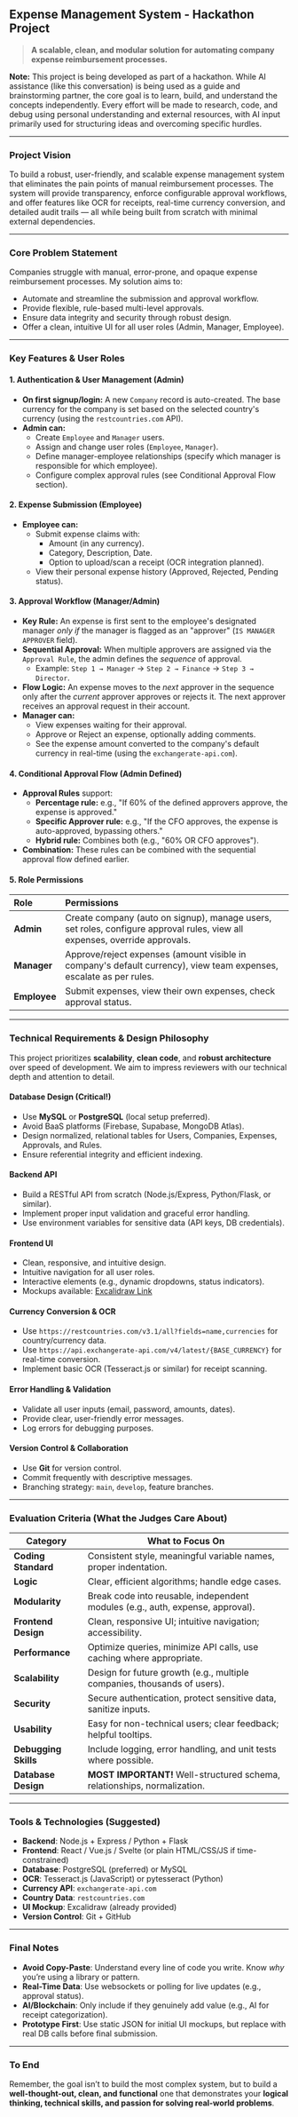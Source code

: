 ## **Expense Management System - Hackathon Project**

> **A scalable, clean, and modular solution for automating company expense reimbursement processes.**

**Note:** This project is being developed as part of a hackathon. While AI assistance (like this conversation) is being used as a guide and brainstorming partner, the core goal is to learn, build, and understand the concepts independently. Every effort will be made to research, code, and debug using personal understanding and external resources, with AI input primarily used for structuring ideas and overcoming specific hurdles.

---

### **Project Vision**

To build a robust, user-friendly, and scalable expense management system that eliminates the pain points of manual reimbursement processes. The system will provide transparency, enforce configurable approval workflows, and offer features like OCR for receipts, real-time currency conversion, and detailed audit trails — all while being built from scratch with minimal external dependencies.

---

### **Core Problem Statement**

Companies struggle with manual, error-prone, and opaque expense reimbursement processes. My solution aims to:
- Automate and streamline the submission and approval workflow.
- Provide flexible, rule-based multi-level approvals.
- Ensure data integrity and security through robust design.
- Offer a clean, intuitive UI for all user roles (Admin, Manager, Employee).

---

### **Key Features & User Roles**

#### **1. Authentication & User Management (Admin)**
- **On first signup/login:** A new `Company` record is auto-created. The base currency for the company is set based on the selected country's currency (using the `restcountries.com` API).
- **Admin can:**
  - Create `Employee` and `Manager` users.
  - Assign and change user roles (`Employee`, `Manager`).
  - Define manager-employee relationships (specify which manager is responsible for which employee).
  - Configure complex approval rules (see Conditional Approval Flow section).

#### **2. Expense Submission (Employee)**
- **Employee can:**
  - Submit expense claims with:
    - Amount (in any currency).
    - Category, Description, Date.
    - Option to upload/scan a receipt (OCR integration planned).
  - View their personal expense history (Approved, Rejected, Pending status).

#### **3. Approval Workflow (Manager/Admin)**
- **Key Rule:** An expense is first sent to the employee's designated manager *only if* the manager is flagged as an "approver" (`IS MANAGER APPROVER` field).
- **Sequential Approval:** When multiple approvers are assigned via the `Approval Rule`, the admin defines the *sequence* of approval.
  - Example: `Step 1 → Manager` -> `Step 2 → Finance` -> `Step 3 → Director`.
- **Flow Logic:** An expense moves to the *next* approver in the sequence only after the *current* approver approves or rejects it. The next approver receives an approval request in their account.
- **Manager can:**
  - View expenses waiting for their approval.
  - Approve or Reject an expense, optionally adding comments.
  - See the expense amount converted to the company's default currency in real-time (using the `exchangerate-api.com`).

#### **4. Conditional Approval Flow (Admin Defined)**
- **Approval Rules** support:
  - **Percentage rule:** e.g., "If 60% of the defined approvers approve, the expense is approved."
  - **Specific Approver rule:** e.g., "If the CFO approves, the expense is auto-approved, bypassing others."
  - **Hybrid rule:** Combines both (e.g., "60% OR CFO approves").
- **Combination:** These rules can be combined with the sequential approval flow defined earlier.

#### **5. Role Permissions**

| Role      | Permissions                                                                                      |
| :-------- | :----------------------------------------------------------------------------------------------- |
| **Admin** | Create company (auto on signup), manage users, set roles, configure approval rules, view all expenses, override approvals. |
| **Manager** | Approve/reject expenses (amount visible in company's default currency), view team expenses, escalate as per rules. |
| **Employee** | Submit expenses, view their own expenses, check approval status.                               |

---

### **Technical Requirements & Design Philosophy**

This project prioritizes **scalability**, **clean code**, and **robust architecture** over speed of development. We aim to impress reviewers with our technical depth and attention to detail.

#### **Database Design (Critical!)**
- Use **MySQL** or **PostgreSQL** (local setup preferred).
- Avoid BaaS platforms (Firebase, Supabase, MongoDB Atlas).
- Design normalized, relational tables for Users, Companies, Expenses, Approvals, and Rules.
- Ensure referential integrity and efficient indexing.

#### **Backend API**
- Build a RESTful API from scratch (Node.js/Express, Python/Flask, or similar).
- Implement proper input validation and graceful error handling.
- Use environment variables for sensitive data (API keys, DB credentials).

#### **Frontend UI**
- Clean, responsive, and intuitive design.
- Intuitive navigation for all user roles.
- Interactive elements (e.g., dynamic dropdowns, status indicators).
- Mockups available: [Excalidraw Link](https://link.excalidraw.com/l/65VNwvy7c4X/4WSLZDTrhkA)

#### **Currency Conversion & OCR**
- Use `https://restcountries.com/v3.1/all?fields=name,currencies` for country/currency data.
- Use `https://api.exchangerate-api.com/v4/latest/{BASE_CURRENCY}` for real-time conversion.
- Implement basic OCR (Tesseract.js or similar) for receipt scanning.

#### **Error Handling & Validation**
- Validate all user inputs (email, password, amounts, dates).
- Provide clear, user-friendly error messages.
- Log errors for debugging purposes.

#### **Version Control & Collaboration**
- Use **Git** for version control.
- Commit frequently with descriptive messages.
- Branching strategy: `main`, `develop`, feature branches.

---

### **Evaluation Criteria (What the Judges Care About)**

| Category             | What to Focus On                                                                 |
|----------------------|------------------------------------------------------------------------------------|
| **Coding Standard**  | Consistent style, meaningful variable names, proper indentation.                  |
| **Logic**            | Clear, efficient algorithms; handle edge cases.                                    |
| **Modularity**       | Break code into reusable, independent modules (e.g., auth, expense, approval).     |
| **Frontend Design**  | Clean, responsive UI; intuitive navigation; accessibility.                         |
| **Performance**      | Optimize queries, minimize API calls, use caching where appropriate.               |
| **Scalability**      | Design for future growth (e.g., multiple companies, thousands of users).           |
| **Security**         | Secure authentication, protect sensitive data, sanitize inputs.                    |
| **Usability**        | Easy for non-technical users; clear feedback; helpful tooltips.                    |
| **Debugging Skills** | Include logging, error handling, and unit tests where possible.                    |
| **Database Design**  | **MOST IMPORTANT!** Well-structured schema, relationships, normalization.          |

---

### **Tools & Technologies (Suggested)**

- **Backend**: Node.js + Express / Python + Flask
- **Frontend**: React / Vue.js / Svelte (or plain HTML/CSS/JS if time-constrained)
- **Database**: PostgreSQL (preferred) or MySQL
- **OCR**: Tesseract.js (JavaScript) or pytesseract (Python)
- **Currency API**: `exchangerate-api.com`
- **Country Data**: `restcountries.com`
- **UI Mockup**: Excalidraw (already provided)
- **Version Control**: Git + GitHub

---

### **Final Notes**

- **Avoid Copy-Paste**: Understand every line of code you write. Know *why* you’re using a library or pattern.
- **Real-Time Data**: Use websockets or polling for live updates (e.g., approval status).
- **AI/Blockchain**: Only include if they genuinely add value (e.g., AI for receipt categorization).
- **Prototype First**: Use static JSON for initial UI mockups, but replace with real DB calls before final submission.

---

### **To End**

Remember, the goal isn’t to build the most complex system, but to build a **well-thought-out, clean, and functional** one that demonstrates your **logical thinking, technical skills, and passion for solving real-world problems**.

